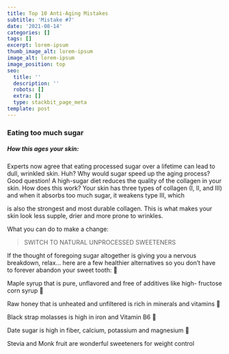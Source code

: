 ```yaml
---
title: Top 10 Anti-Aging Mistakes
subtitle: 'Mistake #7'
date: '2021-08-14'
categories: []
tags: []
excerpt: lorem-ipsum
thumb_image_alt: lorem-ipsum
image_alt: lorem-ipsum
image_position: top
seo:
  title: ''
  description: ''
  robots: []
  extra: []
  type: stackbit_page_meta
template: post
---
```

### Eating too much sugar 

##### How this ages your skin:

Experts now agree that eating processed sugar over a lifetime can lead to dull, wrinkled skin. Huh? Why would sugar speed up the aging process? Good question! A high-sugar diet reduces the quality of the collagen in your skin. How does this work? Your skin has three types of collagen (I, II, and III) and when it absorbs too much sugar, it weakens type III, which

is also the strongest and most durable collagen. This is what makes your skin look less supple, drier and more prone to wrinkles.

What you can do to make a change: 

> SWITCH TO NATURAL UNPROCESSED SWEETENERS 

If the thought of foregoing sugar altogether is giving you a nervous breakdown, relax… here are a few healthier alternatives so you don’t have to forever abandon your sweet tooth:  

Maple syrup that is pure, unflavored and free of additives like high- fructose corn syrup  

Raw honey that is unheated and unfiltered is rich in minerals and vitamins  

Black strap molasses is high in iron and Vitamin B6  

Date sugar is high in fiber, calcium, potassium and magnesium  

Stevia and Monk fruit are wonderful sweeteners for weight control
